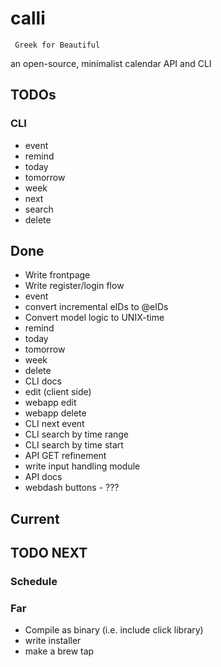 # calli
`` Greek for Beautiful``

an open-source, minimalist calendar API and CLI

## TODOs

### CLI
- event
- remind
- today
- tomorrow
- week
- next
- search
- delete

## Done
- Write frontpage
- Write register/login flow
- event
- convert incremental eIDs to @eIDs
- Convert model logic to UNIX-time
- remind
- today
- tomorrow
- week
- delete
- CLI docs
- edit (client side)
- webapp edit
- webapp delete
- CLI next event
- CLI search by time range
- CLI search by time start
- API GET refinement
- write input handling module
- API docs
- webdash buttons - ???

## Current


## TODO NEXT


### Schedule

### Far
- Compile as binary (i.e. include click library)
- write installer
- make a brew tap
